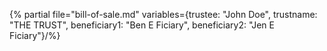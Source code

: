 {% partial file="bill-of-sale.md" 
  variables={trustee: "John Doe",
              trustname: "THE TRUST",
              beneficiary1: "Ben E Ficiary",
              beneficiary2: "Jen E Ficiary"}/%}